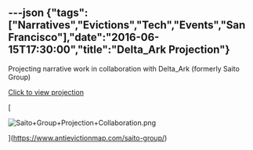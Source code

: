 ---json
{"tags":["Narratives","Evictions","Tech","Events","San Francisco"],"date":"2016-06-15T17:30:00","title":"Delta_Ark Projection"}
---

Projecting narrative work in collaboration with Delta\_Ark (formerly Saito Group)

[Click to view projection](https://www.antievictionmap.com/saito-group/)

[

![Saito+Group+Projection+Collaboration.png](/assets/uploads/Saito%2BGroup%2BProjection%2BCollaboration.png)

](https://www.antievictionmap.com/saito-group/)